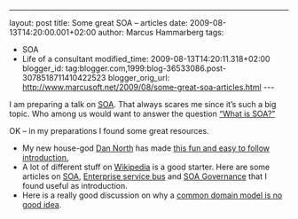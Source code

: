 ---
layout: post
title: Some great SOA – articles
date: 2009-08-13T14:20:00.001+02:00
author: Marcus Hammarberg
tags:
  - SOA
  - Life of a consultant
modified_time: 2009-08-13T14:20:11.318+02:00
blogger_id: tag:blogger.com,1999:blog-36533086.post-3078518711410422523
blogger_orig_url: http://www.marcusoft.net/2009/08/some-great-soa-articles.html ---

I am preparing a talk on
<a href="http://en.wikipedia.org/wiki/Service-oriented_architecture"
target="_blank">SOA</a>. That always scares me since it’s such a big
topic. Who among us would want to answer the question
<a href="http://www.whatissoa.com/" target="_blank">“What is SOA?”</a>

OK – in my preparations I found some great resources.

-   My new house-god
    <a href="http://dannorth.net/" target="_blank">Dan North</a> has
    made
    <a href="http://dannorth.net/classic-soa" target="_blank">this fun and
    easy to follow introduction.</a>
-   A lot of different stuff on
    <a href="http://www.wikipedia.org/" target="_blank">Wikipedia</a> is
    a good starter. Here are some articles on
    <a href="http://en.wikipedia.org/wiki/Service-oriented_architecture"
    target="_blank">SOA</a>,
    <a href="http://en.wikipedia.org/wiki/Enterprise_service_bus"
    target="_blank">Enterprise service bus</a> and
    <a href="http://en.wikipedia.org/wiki/SOA_Governance"
    target="_blank">SOA Governance</a> that I found useful as
    introduction.
-   Here is a really good discussion on why a <a
    href="http://devlicio.us/blogs/casey/archive/2009/05/14/commercial-suicide-integration-at-the-database-level.aspx"
    target="_blank">common domain model is no good idea</a>.
